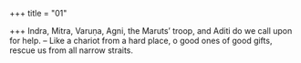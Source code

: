 +++
title = "01"

+++
Indra, Mitra, Varuṇa, Agni, the Maruts’ troop, and Aditi do we call  upon for help.
– Like a chariot from a hard place, o good ones of good gifts, rescue us  from all narrow straits.